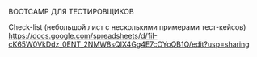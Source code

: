 BOOTCAMP ДЛЯ ТЕСТИРОВЩИКОВ

Check-list  (небольшой лист с несколькими примерами тест-кейсов)
https://docs.google.com/spreadsheets/d/1iI-cK65W0VkDdz_0ENT_2NMW8sQIX4Gg4E7cOYoQB1Q/edit?usp=sharing
